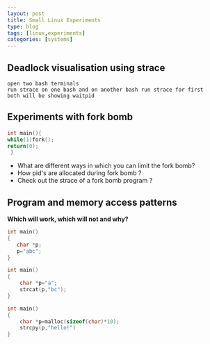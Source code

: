 ```yaml
---
layout: post
title: Small Linux Experiments
type: blog
tags: [linux,experiments]
categories: [systems]
---
```


## Deadlock visualisation using strace 
```
open two bash terminals 
run strace on one bash and on another bash run strace for first
both will be showing waitpid
```

## Experiments with fork bomb
```c
int main(){
while(1)fork();
return(0);
 }
```		 
- What are different ways in which you can limit the fork bomb? 
- How pid's are allocated during fork bomb ? 
- Check out the strace of a fork bomb program ?

## Program and memory access patterns
**Which will work, which will not and why?**

```c
int main()
{
   char *p;
   p="abc";
}

int main()
{
	char *p="a";
	strcat(p,"bc");
}

int main()
{
	char *p=malloc(sizeof(char)*10);
	strcpy(p,"hello!")
}
```

